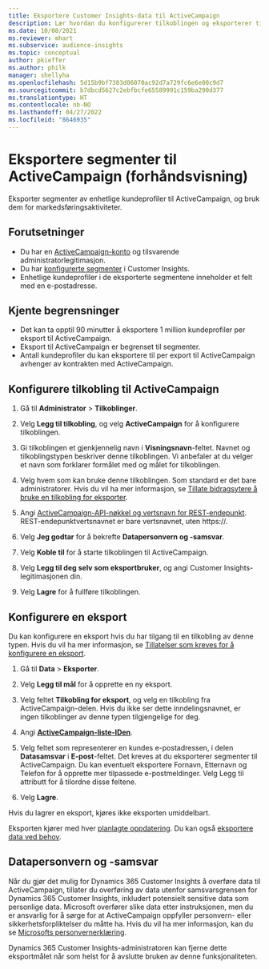 ```yaml
---
title: Eksportere Customer Insights-data til ActiveCampaign
description: Lær hvordan du konfigurerer tilkoblingen og eksporterer til ActiveCampaign.
ms.date: 10/08/2021
ms.reviewer: mhart
ms.subservice: audience-insights
ms.topic: conceptual
author: pkieffer
ms.author: philk
manager: shellyha
ms.openlocfilehash: 5d15b9bf7383d06070ac92d7a729fc6e6e00c9d7
ms.sourcegitcommit: b7dbcd5627c2ebfbcfe65589991c159ba290d377
ms.translationtype: HT
ms.contentlocale: nb-NO
ms.lasthandoff: 04/27/2022
ms.locfileid: "8646935"
---
```

# <a name="export-segments-to-activecampaign-preview"></a>Eksportere segmenter til ActiveCampaign (forhåndsvisning)

Eksporter segmenter av enhetlige kundeprofiler til ActiveCampaign, og bruk dem for markedsføringsaktiviteter.

## <a name="prerequisites"></a>Forutsetninger

-   Du har en [ActiveCampaign-konto](https://www.activecampaign.com/) og tilsvarende administratorlegitimasjon.
-   Du har [konfigurerte segmenter](segments.md) i Customer Insights.
-   Enhetlige kundeprofiler i de eksporterte segmentene inneholder et felt med en e-postadresse.

## <a name="known-limitations"></a>Kjente begrensninger

- Det kan ta opptil 90 minutter å eksportere 1 million kundeprofiler per eksport til ActiveCampaign.
- Eksport til ActiveCampaign er begrenset til segmenter.
- Antall kundeprofiler du kan eksportere til per export til ActiveCampaign avhenger av kontrakten med ActiveCampaign.

## <a name="set-up-connection-to-activecampaign"></a>Konfigurere tilkobling til ActiveCampaign

1. Gå til **Administrator** > **Tilkoblinger**.

1. Velg **Legg til tilkobling**, og velg **ActiveCampaign** for å konfigurere tilkoblingen.

1. Gi tilkoblingen et gjenkjennelig navn i **Visningsnavn**-feltet. Navnet og tilkoblingstypen beskriver denne tilkoblingen. Vi anbefaler at du velger et navn som forklarer formålet med og målet for tilkoblingen.

1. Velg hvem som kan bruke denne tilkoblingen. Som standard er det bare administratorer. Hvis du vil ha mer informasjon, se [Tillate bidragsytere å bruke en tilkobling for eksporter](connections.md#allow-contributors-to-use-a-connection-for-exports).

1. Angi [ActiveCampaign-API-nøkkel og vertsnavn for REST-endepunkt](https://help.activecampaign.com/hc/articles/207317590-Getting-started-with-the-API#how-to-obtain-your-activecampaign-api-url-and-key). REST-endepunktvertsnavnet er bare vertsnavnet, uten https://. 

1. Velg **Jeg godtar** for å bekrefte **Datapersonvern og -samsvar**.

1. Velg **Koble til** for å starte tilkoblingen til ActiveCampaign.

1. Velg **Legg til deg selv som eksportbruker**, og angi Customer Insights-legitimasjonen din.

1. Velg **Lagre** for å fullføre tilkoblingen.

## <a name="configure-an-export"></a>Konfigurere en eksport

Du kan konfigurere en eksport hvis du har tilgang til en tilkobling av denne typen. Hvis du vil ha mer informasjon, se [Tillatelser som kreves for å konfigurere en eksport](export-destinations.md#set-up-a-new-export).

1. Gå til **Data** > **Eksporter**.

1. Velg **Legg til mål** for å opprette en ny eksport.

1. Velg feltet **Tilkobling for eksport**, og velg en tilkobling fra ActiveCampaign-delen. Hvis du ikke ser dette inndelingsnavnet, er ingen tilkoblinger av denne typen tilgjengelige for deg.

1. Angi [**ActiveCampaign-liste-IDen**](https://help.activecampaign.com/hc/articles/360000030559-How-to-create-a-list-in-ActiveCampaign).    

1. Velg feltet som representerer en kundes e-postadressen, i delen **Datasamsvar** i **E-post**-feltet. Det kreves at du eksporterer segmenter til ActiveCampaign. Du kan eventuelt eksportere Fornavn, Etternavn og Telefon for å opprette mer tilpassede e-postmeldinger. Velg Legg til attributt for å tilordne disse feltene.

1. Velg **Lagre**.

Hvis du lagrer en eksport, kjøres ikke eksporten umiddelbart.

Eksporten kjører med hver [planlagte oppdatering](system.md#schedule-tab). Du kan også [eksportere data ved behov](export-destinations.md#run-exports-on-demand). 


## <a name="data-privacy-and-compliance"></a>Datapersonvern og -samsvar

Når du gjør det mulig for Dynamics 365 Customer Insights å overføre data til ActiveCampaign, tillater du overføring av data utenfor samsvarsgrensen for Dynamics 365 Customer Insights, inkludert potensielt sensitive data som personlige data. Microsoft overfører slike data etter instruksjonen, men du er ansvarlig for å sørge for at ActiveCampaign oppfyller personvern- eller sikkerhetsforpliktelser du måtte ha. Hvis du vil ha mer informasjon, kan du se [Microsofts personvernerklæring](https://go.microsoft.com/fwlink/?linkid=396732).

Dynamics 365 Customer Insights-administratoren kan fjerne dette eksportmålet når som helst for å avslutte bruken av denne funksjonaliteten.

